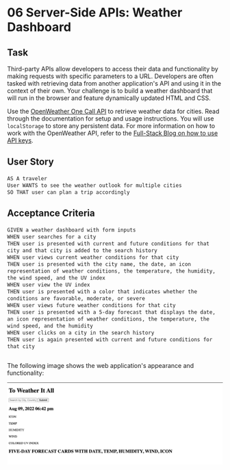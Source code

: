 # 06 Server-Side APIs: Weather Dashboard

## Task

Third-party APIs allow developers to access their data and functionality by making requests with specific parameters to a URL. Developers are often tasked with retrieving data from another application's API and using it in the context of their own. Your challenge is to build a weather dashboard that will run in the browser and feature dynamically updated HTML and CSS.

Use the [OpenWeather One Call API](https://openweathermap.org/api/one-call-api) to retrieve weather data for cities. Read through the documentation for setup and usage instructions. You will use `localStorage` to store any persistent data. For more information on how to work with the OpenWeather API, refer to the [Full-Stack Blog on how to use API keys](https://coding-boot-camp.github.io/full-stack/apis/how-to-use-api-keys).

## User Story

```
AS A traveler
User WANTS to see the weather outlook for multiple cities
SO THAT user can plan a trip accordingly
```

## Acceptance Criteria

```
GIVEN a weather dashboard with form inputs
WHEN user searches for a city
THEN user is presented with current and future conditions for that city and that city is added to the search history
WHEN user views current weather conditions for that city
THEN user is presented with the city name, the date, an icon representation of weather conditions, the temperature, the humidity, the wind speed, and the UV index
WHEN user view the UV index
THEN user is presented with a color that indicates whether the conditions are favorable, moderate, or severe
WHEN user views future weather conditions for that city
THEN user is presented with a 5-day forecast that displays the date, an icon representation of weather conditions, the temperature, the wind speed, and the humidity
WHEN user clicks on a city in the search history
THEN user is again presented with current and future conditions for that city
```

##

The following image shows the web application's appearance and functionality:

![The weather app is searchable to provide a 5-day forecaset for the specified city.](./Preview.png)

